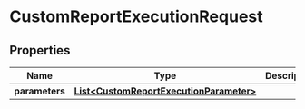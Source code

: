 

# CustomReportExecutionRequest


## Properties

| Name | Type | Description | Notes |
|------------ | ------------- | ------------- | -------------|
|**parameters** | [**List&lt;CustomReportExecutionParameter&gt;**](CustomReportExecutionParameter.md) |  |  [optional] |



